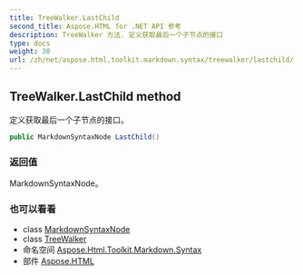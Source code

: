 ```yaml
---
title: TreeWalker.LastChild
second_title: Aspose.HTML for .NET API 参考
description: TreeWalker 方法. 定义获取最后一个子节点的接口
type: docs
weight: 30
url: /zh/net/aspose.html.toolkit.markdown.syntax/treewalker/lastchild/
---
```

## TreeWalker.LastChild method

定义获取最后一个子节点的接口。

```csharp
public MarkdownSyntaxNode LastChild()
```

### 返回值

MarkdownSyntaxNode。

### 也可以看看

* class [MarkdownSyntaxNode](../../markdownsyntaxnode/)
* class [TreeWalker](../)
* 命名空间 [Aspose.Html.Toolkit.Markdown.Syntax](../../treewalker/)
* 部件 [Aspose.HTML](../../../)


